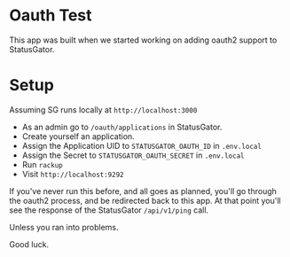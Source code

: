 # Oauth Test

This app was built when we started working on adding oauth2 support to
StatusGator.

# Setup

Assuming SG runs locally at `http://localhost:3000`

* As an admin go to `/oauth/applications` in StatusGator.  
* Create yourself an application.
* Assign the Application UID to `STATUSGATOR_OAUTH_ID` in `.env.local`
* Assign the Secret to `STATUSGATOR_OAUTH_SECRET` in `.env.local`
* Run `rackup`
* Visit `http://localhost:9292`

If you've never run this before, and all goes as planned, you'll go through
the oauth2 process, and be redirected back to this app.  At that point you'll
see the response of the StatusGator `/api/v1/ping` call.

Unless you ran into problems.


Good luck.

